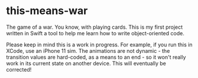 # this-means-war

The game of a war. You know, with playing cards. This is my first project written in Swift a tool to help me learn how to write object-oriented code.

Please keep in mind this is a work in progress. For example, if you run this in XCode, use an iPhone 11 sim. The animations are not dynamic - the transition values are hard-coded, as a means to an end - so it won't really work in its current state on another device. This will eventually be corrected!


